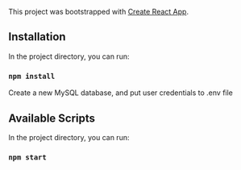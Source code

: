 This project was bootstrapped with [Create React App](https://github.com/facebook/create-react-app).

## Installation

In the project directory, you can run:

### `npm install`

Create a new MySQL database, and put user credentials to .env file

## Available Scripts

In the project directory, you can run:

### `npm start`